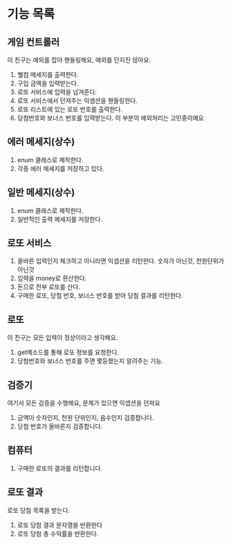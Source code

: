 # 기능 목록

## 게임 컨트롤러
이 친구는 예외를 잡아 핸들링해요, 예외를 던지진 않아요.
1. 웰컴 메세지를 출력한다.
2. 구입 금액을 입력받는다.
3. 로또 서비스에 입력을 넘겨준다.
4. 로또 서비스에서 던져주는 익셈션을 핸들링한다.
5. 로또 리스트에 있는 로또 번호를 출력한다.
6. 당첨번호와 보너스 번호를 입력받는다. 이 부분의 예외처리는 고민중이예요 

## 에러 메세지(상수)
1. enum 클래스로 제작한다.
2. 각종 에러 메세지를 저장하고 있다.

## 일반 메세지(상수)
1. enum 클래스로 제작한다.
2. 일반적인 출력 메세지를 저장한다.

## 로또 서비스
1. 올바른 입력인지 체크하고 아니라면 익셉션을 리턴한다. 숫자가 아닌것, 천원단위가 아닌것
2. 입력을 money로 환산한다.
3. 돈으로 전부 로또를 산다.
4. 구매한 로또, 당첨 번호, 보너스 번호를 받아 당첨 결과를 리턴한다.

## 로또
이 친구는 모든 입력이 정상이라고 생각해요.
1. get메소드를 통해 로또 정보를 요청한다.
2. 당첨번호와 보너스 번호를 주면 몇등했는지 알려주는 기능.

## 검증기
여기서 모든 검증을 수행해요, 문제가 있으면 익셉션을 던져요
1. 금액이 숫자인지, 천원 단위인지, 음수인지 검증합니다.
2. 당첨 번호가 올바른지 검증합니다.

## 컴퓨터
1. 구매한 로또의 결과를 리턴합니다.

## 로또 결과
로또 당첨 목록을 받는다.
1. 로또 당첨 결과 문자열을 반환한다
2. 로또 당첨 총 수익률을 반환한다.